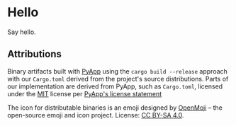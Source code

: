 # Hello

Say hello.

## Attributions

Binary artifacts built with [PyApp](https://ofek.dev/pyapp) using the `cargo build --release` approach with our `Cargo.toml` derived from the project's source distributions. Parts of our implementation are derived from PyApp, such as `Cargo.toml`, licensed under the [MIT](https://spdx.org/licenses/MIT.html) license per [PyApp's license statement](https://github.com/ofek/pyapp#license)

The icon for distributable binaries is an emoji designed by [OpenMoji](https://openmoji.org/) – the open-source emoji and icon project. License: [CC BY-SA 4.0](https://creativecommons.org/licenses/by-sa/4.0/#).

